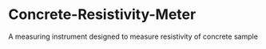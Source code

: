 # Concrete-Resistivity-Meter
A measuring instrument designed to measure resistivity of concrete sample

